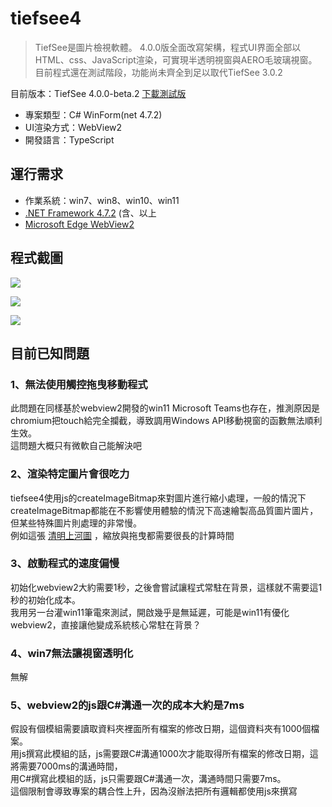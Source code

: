 # tiefsee4
> TiefSee是圖片檢視軟體。 4.0.0版全面改寫架構，程式UI界面全部以HTML、css、JavaScript渲染，可實現半透明視窗與AERO毛玻璃視窗。目前程式還在測試階段，功能尚未齊全到足以取代TiefSee 3.0.2

目前版本：TiefSee 4.0.0-beta.2
[下載測試版](https://github.com/hbl917070/tiefsee4/releases)

- 專案類型：C# WinForm(net 4.7.2)
- UI渲染方式：WebView2
- 開發語言：TypeScript 

## 運行需求
- 作業系統：win7、win8、win10、win11
- [.NET Framework 4.7.2](https://dotnet.microsoft.com/download/dotnet-framework/net472) (含、以上
- [Microsoft Edge WebView2](https://developer.microsoft.com/microsoft-edge/webview2/)



## 程式截圖

![](https://cdn.discordapp.com/attachments/803673073621401633/917208044578951229/2021-12-06_07-56-44.jpg)

![](https://cdn.discordapp.com/attachments/803673073621401633/917208044847366223/2021-12-06_08-04-22.jpg)

![](https://cdn.discordapp.com/attachments/803673073621401633/917208044360830986/2021-12-06_07-53-54.jpg)


## 目前已知問題

### 1、無法使用觸控拖曳移動程式
此問題在同樣基於webview2開發的win11 Microsoft Teams也存在，推測原因是chromium把touch給完全攔截，導致調用Windows API移動視窗的函數無法順利生效。<br>
這問題大概只有微軟自己能解決吧

### 2、渲染特定圖片會很吃力
tiefsee4使用js的createImageBitmap來對圖片進行縮小處理，一般的情況下createImageBitmap都能在不影響使用體驗的情況下高速繪製高品質圖片圖片，但某些特殊圖片則處理的非常慢。<br>
例如這張 [清明上河圖](https://mega.nz/file/hcB3GQSC#yL0WAQEvqVn5B1d3Zpp7Nt3IYjMQ5faJcTsfp_gwc10) ，縮放與拖曳都需要很長的計算時間


### 3、啟動程式的速度偏慢
初始化webview2大約需要1秒，之後會嘗試讓程式常駐在背景，這樣就不需要這1秒的初始化成本。<br>
我用另一台灌win11筆電來測試，開啟幾乎是無延遲，可能是win11有優化webview2，直接讓他變成系統核心常駐在背景？

### 4、win7無法讓視窗透明化
無解

### 5、webview2的js跟C#溝通一次的成本大約是7ms
假設有個模組需要讀取資料夾裡面所有檔案的修改日期，這個資料夾有1000個檔案。<br>
用js撰寫此模組的話，js需要跟C#溝通1000次才能取得所有檔案的修改日期，這將需要7000ms的溝通時間，<br>
用C#撰寫此模組的話，js只需要跟C#溝通一次，溝通時間只需要7ms。<br>
這個限制會導致專案的耦合性上升，因為沒辦法把所有邏輯都使用js來撰寫

